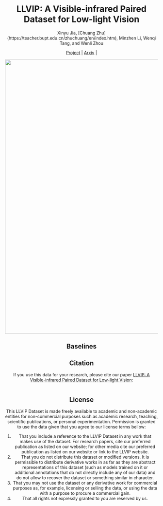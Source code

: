 # <center> LLVIP: A Visible-infrared Paired Dataset for Low-light Vision

<center> Xinyu Jia,    [Chuang Zhu](https://teacher.bupt.edu.cn/zhuchuang/en/index.htm),    Minzhen Li,    Wenqi Tang,    and Wenli Zhou

[Project](https://bupt-ai-cz.github.io/LLVIP/) | [Arxiv]() |

<img src="imgs/examples.jpg" width="900px"/>


## Baselines




## Citation
If you use this data for your research, please cite our paper <a href="https">LLVIP: A Visible-infrared Paired Dataset for Low-light Vision</a>:

```

```

## License
This LLVIP Dataset is made freely available to academic and non-academic entities for non-commercial purposes such as academic research, teaching, scientific publications, or personal experimentation. Permission is granted to use the data given that you agree to our license terms bellow:

1. That you include a reference to the LLVIP Dataset in any work that makes use of the dataset. For research papers, cite our preferred publication as listed on our website; for other media cite our preferred publication as listed on our website or link to the LLVIP website.
2. That you do not distribute this dataset or modified versions. It is permissible to distribute derivative works in as far as they are abstract representations of this dataset (such as models trained on it or additional annotations that do not directly include any of our data) and do not allow to recover the dataset or something similar in character.
3. That you may not use the dataset or any derivative work for commercial purposes as, for example, licensing or selling the data, or using the data with a purpose to procure a commercial gain.
4. That all rights not expressly granted to you are reserved by us.
